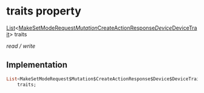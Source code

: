 


# traits property






[List](https://api.flutter.dev/flutter/dart-core/List-class.html)&lt;[MakeSetModeRequest$Mutation$CreateActionResponse$Device$DeviceTrait](../../graphql_devices_thermostat_thermostat_queries.graphql/MakeSetModeRequest$Mutation$CreateActionResponse$Device$DeviceTrait-class.md)> traits
  
_read / write_






## Implementation

```dart
List<MakeSetModeRequest$Mutation$CreateActionResponse$Device$DeviceTrait>
    traits;


```







